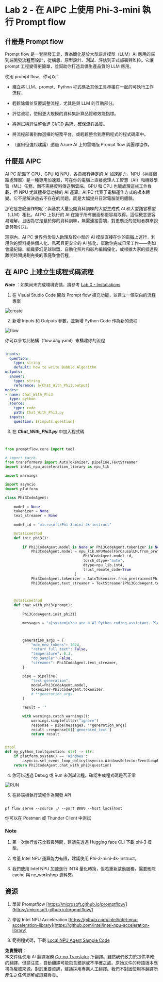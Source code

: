 <!--
CO_OP_TRANSLATOR_METADATA:
{
  "original_hash": "bc29f7fe7fc16bed6932733eac8c81b8",
  "translation_date": "2025-05-08T05:30:58+00:00",
  "source_file": "md/02.Application/02.Code/Phi3/VSCodeExt/HOL/AIPC/02.PromptflowWithNPU.md",
  "language_code": "tw"
}
-->
# **Lab 2 - 在 AIPC 上使用 Phi-3-mini 執行 Prompt flow**

## **什麼是 Prompt flow**

Prompt flow 是一套開發工具，專為簡化基於大型語言模型（LLM）AI 應用的端到端開發流程而設計，從構思、原型設計、測試、評估到正式部署與監控。它讓 prompt 工程變得更簡單，並幫助你打造具備生產品質的 LLM 應用。

使用 prompt flow，你可以：

- 建立將 LLM、prompt、Python 程式碼及其他工具串接在一起的可執行工作流程。

- 輕鬆除錯並反覆調整流程，尤其是與 LLM 的互動部分。

- 評估流程，使用更大規模的資料集計算品質和效能指標。

- 將測試與評估整合進 CI/CD 系統，確保流程品質。

- 將流程部署到你選擇的服務平台，或輕鬆整合到應用程式的程式碼庫中。

- （選用但強烈建議）透過 Azure AI 上的雲端版 Prompt flow 與團隊協作。

## **什麼是 AIPC**

AI PC 配備了 CPU、GPU 和 NPU，各自擁有特定的 AI 加速能力。NPU（神經網路處理器）是一種專用加速器，可在你的電腦上直接處理人工智慧（AI）和機器學習（ML）任務，而不需將資料傳送到雲端。GPU 和 CPU 也能處理這些工作負載，但 NPU 尤其擅長低功耗的 AI 運算。AI PC 代表了電腦運作方式的根本轉變。它不是解決過去不存在的問題，而是大幅提升日常電腦使用體驗。

那它是怎麼運作的呢？與基於大量公開資料訓練的大型生成式 AI 和大型語言模型（LLM）相比，AI PC 上執行的 AI 在幾乎所有層面都更容易取得。這個概念更容易理解，且因為它是基於你的資料訓練，無需連接雲端，對更廣泛的使用者群來說更具吸引力。

短期內，AI PC 世界包含個人助理及較小型的 AI 模型直接在你的電腦上運行，利用你的資料提供個人化、私密且更安全的 AI 強化，幫助你完成日常工作——例如會議紀錄、組織夢幻足球聯盟、自動化照片和影片編輯優化，或根據大家的抵達與離開時間規劃完美的家庭聚會行程。

## **在 AIPC 上建立生成程式碼流程**

***Note*** ：如果尚未完成環境安裝，請參考 [Lab 0 - Installations](./01.Installations.md)

1. 在 Visual Studio Code 開啟 Prompt flow 擴充功能，並建立一個空白的流程專案

![create](../../../../../../../../../translated_images/pf_create.bde888dc83502eba082a058175bbf1eee6791219795393a386b06fd3043ec54d.tw.png)

2. 新增 Inputs 和 Outputs 參數，並新增 Python Code 作為新的流程

![flow](../../../../../../../../../translated_images/pf_flow.520824c0969f2a94f17e947f86bdc4b4c6c88a2efa394fe3bcfb58c0dbc578a7.tw.png)

你可以參考此結構（flow.dag.yaml）來構建你的流程

```yaml

inputs:
  question:
    type: string
    default: how to write Bubble Algorithm
outputs:
  answer:
    type: string
    reference: ${Chat_With_Phi3.output}
nodes:
- name: Chat_With_Phi3
  type: python
  source:
    type: code
    path: Chat_With_Phi3.py
  inputs:
    question: ${inputs.question}


```

3. 在 ***Chat_With_Phi3.py*** 中加入程式碼

```python


from promptflow.core import tool

# import torch
from transformers import AutoTokenizer, pipeline,TextStreamer
import intel_npu_acceleration_library as npu_lib

import warnings

import asyncio
import platform

class Phi3CodeAgent:
    
    model = None
    tokenizer = None
    text_streamer = None
    
    model_id = "microsoft/Phi-3-mini-4k-instruct"

    @staticmethod
    def init_phi3():
        
        if Phi3CodeAgent.model is None or Phi3CodeAgent.tokenizer is None or Phi3CodeAgent.text_streamer is None:
            Phi3CodeAgent.model = npu_lib.NPUModelForCausalLM.from_pretrained(
                                    Phi3CodeAgent.model_id,
                                    torch_dtype="auto",
                                    dtype=npu_lib.int4,
                                    trust_remote_code=True
                                )
            Phi3CodeAgent.tokenizer = AutoTokenizer.from_pretrained(Phi3CodeAgent.model_id)
            Phi3CodeAgent.text_streamer = TextStreamer(Phi3CodeAgent.tokenizer, skip_prompt=True)

    

    @staticmethod
    def chat_with_phi3(prompt):
        
        Phi3CodeAgent.init_phi3()

        messages = "<|system|>You are a AI Python coding assistant. Please help me to generate code in Python.The answer only genertated Python code, but any comments and instructions do not need to be generated<|end|><|user|>" + prompt +"<|end|><|assistant|>"



        generation_args = {
            "max_new_tokens": 1024,
            "return_full_text": False,
            "temperature": 0.3,
            "do_sample": False,
            "streamer": Phi3CodeAgent.text_streamer,
        }

        pipe = pipeline(
            "text-generation",
            model=Phi3CodeAgent.model,
            tokenizer=Phi3CodeAgent.tokenizer,
            # **generation_args
        )

        result = ''

        with warnings.catch_warnings():
            warnings.simplefilter("ignore")
            response = pipe(messages, **generation_args)
            result =response[0]['generated_text']
            return result


@tool
def my_python_tool(question: str) -> str:
    if platform.system() == 'Windows':
        asyncio.set_event_loop_policy(asyncio.WindowsSelectorEventLoopPolicy())
    return Phi3CodeAgent.chat_with_phi3(question)


```

4. 你可以透過 Debug 或 Run 來測試流程，確認生成程式碼是否正常

![RUN](../../../../../../../../../translated_images/pf_run.4239e8a0b420a58284edf6ee1471c1697c345670313c8e7beac0edaee15b9a9d.tw.png)

5. 在終端機執行流程作為開發 API

```

pf flow serve --source ./ --port 8080 --host localhost   

```

你可以在 Postman 或 Thunder Client 中測試

### **Note**

1. 第一次執行會花比較長時間，建議先透過 Hugging face CLI 下載 phi-3 模型。

2. 考量 Intel NPU 運算能力有限，建議使用 Phi-3-mini-4k-instruct。

3. 我們使用 Intel NPU 加速進行 INT4 量化轉換，但若重新啟動服務，需要刪除 cache 與 nc_workshop 資料夾。

## **資源**

1. 學習 Promptflow [https://microsoft.github.io/promptflow/](https://microsoft.github.io/promptflow/)

2. 學習 Intel NPU Acceleration [https://github.com/intel/intel-npu-acceleration-library](https://github.com/intel/intel-npu-acceleration-library)

3. 範例程式碼，下載 [Local NPU Agent Sample Code](../../../../../../../../../code/07.Lab/01/AIPC)

**免責聲明**：  
本文件係使用 AI 翻譯服務 [Co-op Translator](https://github.com/Azure/co-op-translator) 所翻譯。雖然我們致力於提供準確的翻譯，但請注意，自動翻譯可能包含錯誤或不準確之處。原始文件的母語版本應視為權威來源。對於重要資訊，建議採用專業人工翻譯。我們不對因使用本翻譯所產生之任何誤解或誤釋負責。